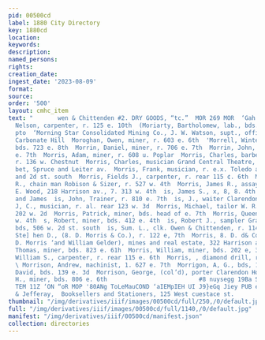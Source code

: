 ```yaml
---
pid: 00500cd
label: 1880 City Directory
key: 1880cd
location: 
keywords: 
description: 
named_persons: 
rights: 
creation_date: 
ingest_date: '2023-08-09'
format: 
source: 
order: '500'
layout: cmhc_item
text: "       wen & Chittenden #2. DRY GOODS, “tc.”  MOR 269 MOR  ‘Gah ‘N AUNT  Morgridge,
  Nelson, carpenter, r. 125 e. 10th  (Moriarty, Bartholomew, lab., bds. 211 8. Rie
  pto  ‘Morning Star Consolidated Mining Co., J. W. Watson, supt., office and mine,
  Carbonate Hill  Moroghan, Owen, miner, r. 603 e. 6th  'Morrell, Winters, engineer,
  bds. 723 e. 8th  Morrin, Daniel, miner, r. 706 e. 7th  Morrin, John, miner, r. 706
  e. 7th  Morris, Adam, miner, r. 608 u. Poplar  Morris, Charles, barber G. W. White,
  r. 136 w. Chestnut  Morris, Charles, musician Grand Central Theatre, r. n.s. 2d:
  bet, Spruce and Leiter av.  Morris, Frank, musician, r. e.x. Toledo ay. bet. Chestnut
  and 2d st. south  Morris, Fields J., carpenter, r. rear 115 ¢. 6th  Morris, Larry
  R., chain man Robison & Sizer, r. 527 w. 4th  Morris, James R., assayer, with Henry
  E. Wood, 218 Harrison av., 7. 313 w. 4th  is, James S., x, 8, 8. 4th bet, Maple
  and James  is, John, Trainer, r. 810 e. 7th  is, J., waiter Clarendon Hotel  Morris,
  J, C., musician, r. al. rear 123 w. 3d  Morris, Michael, tailor W. R. Shields, r.
  202 w. 2d  Morris, Patrick, miner, bds. head of e. 7th  Morris, Queen Mrs., 1.421
  w. 4th  s, Robert, miner, bds. 412 e. 4th  is, Robert J., sampler Grant smelter,
  bds, 506 w. 2d st. south  is, Sum. L., clk. Owen & Chittenden, r. 114 e. 5th  is,
  Ste] hen D., (8. D. Morris & Co.), r. 122 e, 7th  Morris, 8. D. d& Co., (Stephen
  D. Morris ‘and William Gelder), mines and real estate, 322 Harrison av.  Morris,
  Thomas, miner, bds. 823 e. 61h  Morris, William, miner, bds. 202 e, 3d  Morris,
  William S., carpenter, r. rear 115 e. 6th  Morris, , diamond drill, r. 114 w. 4th
  \ Morrison, Andrew, machinist, 1. 627 e. 7th  Morrigon, A, G., bds, 121 e. 8d  Morrison,
  David, bds. 139 e. 3d  Morrison, George, (col’d), porter Clarendon Hotel  Morrison,
  H., miner, bds. 806 e. 6th                          #8 nuysegg 19Ba Sz! PUP YNUISEHD
  TEM 11Z ‘ON “oR MOP '80ANg ToLeMauCOND ‘aIEMpIEH UI J9}eGq Jiey PUB eeed|ouM  Tribe
  & Jefferay,  Booksellers and Stationers, 125 West cuestace st.         "
thumbnail: "/img/derivatives/iiif/images/00500cd/full/250,/0/default.jpg"
full: "/img/derivatives/iiif/images/00500cd/full/1140,/0/default.jpg"
manifest: "/img/derivatives/iiif/00500cd/manifest.json"
collection: directories
---
```

